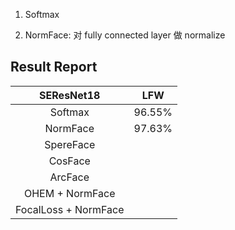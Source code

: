 1. Softmax

2. NormFace: 对 fully connected layer 做 normalize 


## Result Report

|      SEResNet18    |   LFW  |
|:------------------:|:------:|
|       Softmax      | 96.55% |
|       NormFace     | 97.63% |
|      SpereFace     | 
|       CosFace      |
|       ArcFace      | 
|   OHEM + NormFace  |
|FocalLoss + NormFace|
